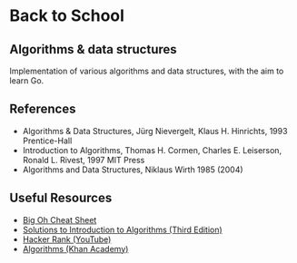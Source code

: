 # Back to School
## Algorithms &amp; data structures

Implementation of various algorithms and data structures, with the aim to learn Go.

## References

* Algorithms & Data Structures, Jürg Nievergelt, Klaus H. Hinrichts, 1993 Prentice-Hall
* Introduction to Algorithms, Thomas H. Cormen, Charles E. Leiserson, Ronald L. Rivest, 1997 MIT Press
* Algorithms and Data Structures, Niklaus Wirth 1985 (2004)

## Useful Resources

* [Big Oh Cheat Sheet](https://www.bigocheatsheet.com/)
* [Solutions to Introduction to Algorithms (Third Edition)](https://walkccc.github.io/CLRS/)
* [Hacker Rank (YouTube)](https://www.youtube.com/channel/UCOf7UPMHBjAavgD0Qw5q5ww/videos)
* [Algorithms (Khan Academy)](https://www.khanacademy.org/computing/computer-science/algorithms)
